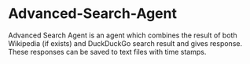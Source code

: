 # Advanced-Search-Agent
Advanced Search Agent is an agent which combines the result of both Wikipedia (if exists) and DuckDuckGo search result and gives response. These responses can be saved to text files with time stamps.
